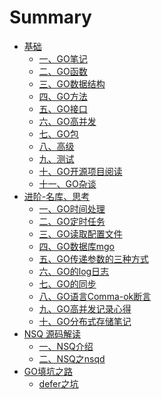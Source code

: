 # Summary
* [基础]()
    * [一、GO笔记](GO.md)
    * [二、GO函数](go_func.md)
    * [三、GO数据结构](go_data.md)
    * [四、GO方法](go_method.md)
    * [五、GO接口](go_interface.md)
    * [六、GO高并发](go_concurence.md)
    * [七、GO包](go_package.md)
    * [八、高级](go_high.md)
    * [九、测试](go_test.md)
    * [十、GO开源项目阅读](go_opensrc.md)
    * [十一、GO杂谈](go_thought.md)
* [进阶-名库、思考]()
    * [一、GO时间处理](go_time.md)
    * [二、GO定时任务](go_cron.md)
    * [三、GO读取配置文件](go_configure.md)
    * [四、GO数据库mgo](go_mgo.md)
    * [五、GO传递参数的三种方式](go_pass_params.md)
    * [六、GO的log日志](go_log.md)
    * [七、GO的同步](go_sync.md)
    * [八、GO语言Comma-ok断言](go_commaok.md)
    * [九、GO高并发记录心得](go_high_con.md)
    * [十、GO分布式存储笔记](go_distribution.md)
* [NSQ 源码解读]()
    * [一、NSQ介绍](nsq_intro.md)
    * [二、NSQ之nsqd](nsq_nsqd.md)
* [GO填坑之路]()
    * [defer之坑](go_trap.md)
    